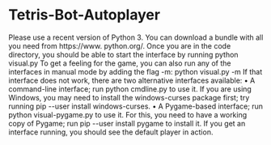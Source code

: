 # Tetris-Bot-Autoplayer
Please use a recent version of Python 3. You can download a bundle with all you need from https://www. python.org/.
Once you are in the code directory, you should be able to start the interface by running
python visual.py
To get a feeling for the game, you can also run any of the interfaces in manual mode by adding the flag -m:
python visual.py -m
If that interface does not work, there are two alternative interfaces available:
• A command-line interface; run python cmdline.py to use it. If you are using Windows, you may need to
install the windows-curses package first; try running pip --user install windows-curses.
• A Pygame-based interface; run python visual-pygame.py to use it. For this, you need to have a working
copy of Pygame; run pip --user install pygame to install it.
If you get an interface running, you should see the default player in action.
